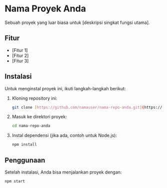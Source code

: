 # Nama Proyek Anda

Sebuah proyek yang luar biasa untuk [deskripsi singkat fungsi utama].

## Fitur

* [Fitur 1]
* [Fitur 2]
* [Fitur 3]

## Instalasi

Untuk menginstal proyek ini, ikuti langkah-langkah berikut:

1.  Kloning repository ini:
    ```bash
    git clone [https://github.com/namauser/nama-repo-anda.git](https://github.com/namauser/nama-repo-anda.git)
    ```
2.  Masuk ke direktori proyek:
    ```bash
    cd nama-repo-anda
    ```
3.  Instal dependensi (jika ada, contoh untuk Node.js):
    ```bash
    npm install
    ```

## Penggunaan

Setelah instalasi, Anda bisa menjalankan proyek dengan:

```bash
npm start
